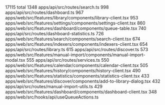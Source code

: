  17115 total
  1348 apps/api/src/routes/search.ts
   998 apps/api/src/routes/dashboard.ts
   967 apps/web/src/features/library/components/library-client.tsx
   953 apps/web/src/features/settings/components/settings-client.tsx
   860 apps/web/src/features/dashboard/components/queue-table.tsx
   740 apps/api/src/routes/dashboard-statistics.ts
   726 apps/web/src/features/search/components/search-client.tsx
   674 apps/web/src/features/indexers/components/indexers-client.tsx
   654 apps/api/src/routes/library.ts
   615 apps/api/src/routes/discover.ts
   573 apps/web/src/features/manual-import/components/manual-import-modal.tsx
   555 apps/api/src/routes/services.ts
   550 apps/web/src/features/calendar/components/calendar-client.tsx
   505 apps/web/src/features/history/components/history-client.tsx
   490 apps/web/src/features/statistics/components/statistics-client.tsx
   433 apps/web/src/features/discover/components/add-to-library-dialog.tsx
   432 apps/api/src/routes/manual-import-utils.ts
   429 apps/web/src/features/dashboard/components/dashboard-client.tsx
   348 apps/web/src/hooks/api/useQueueActions.ts
